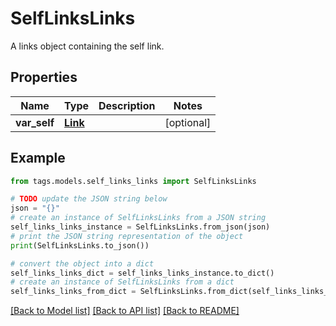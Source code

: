 # SelfLinksLinks

A links object containing the self link.

## Properties

Name | Type | Description | Notes
------------ | ------------- | ------------- | -------------
**var_self** | [**Link**](Link.md) |  | [optional] 

## Example

```python
from tags.models.self_links_links import SelfLinksLinks

# TODO update the JSON string below
json = "{}"
# create an instance of SelfLinksLinks from a JSON string
self_links_links_instance = SelfLinksLinks.from_json(json)
# print the JSON string representation of the object
print(SelfLinksLinks.to_json())

# convert the object into a dict
self_links_links_dict = self_links_links_instance.to_dict()
# create an instance of SelfLinksLinks from a dict
self_links_links_from_dict = SelfLinksLinks.from_dict(self_links_links_dict)
```
[[Back to Model list]](../README.md#documentation-for-models) [[Back to API list]](../README.md#documentation-for-api-endpoints) [[Back to README]](../README.md)


